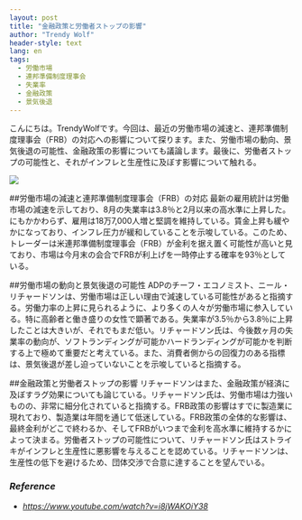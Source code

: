 ```yaml
---
layout: post
title: "金融政策と労働者ストップの影響"
author: "Trendy Wolf"
header-style: text
lang: en
tags:
  - 労働市場
  - 連邦準備制度理事会
  - 失業率
  - 金融政策
  - 景気後退
---
```


こんにちは。TrendyWolfです。今回は、最近の労働市場の減速と、連邦準備制度理事会（FRB）の対応への影響について探ります。また、労働市場の動向、景気後退の可能性、金融政策の影響についても議論します。最後に、労働者ストップの可能性と、それがインフレと生産性に及ぼす影響について触れる。

<img
    src="https://i.ytimg.com/vi/i8jWAKOiY38/hqdefault.jpg"
/>


##労働市場の減速と連邦準備制度理事会（FRB）の対応
最新の雇用統計は労働市場の減速を示しており、8月の失業率は3.8％と2月以来の高水準に上昇した。にもかかわらず、雇用は18万7,000人増と堅調を維持している。賃金上昇も緩やかになっており、インフレ圧力が緩和していることを示唆している。このため、トレーダーは米連邦準備制度理事会（FRB）が金利を据え置く可能性が高いと見ており、市場は今月末の会合でFRBが利上げを一時停止する確率を93％としている。

##労働市場の動向と景気後退の可能性
ADPのチーフ・エコノミスト、ニール・リチャードソンは、労働市場は正しい理由で減速している可能性があると指摘する。労働力率の上昇に見られるように、より多くの人々が労働市場に参入している。特に高齢者と働き盛りの女性で顕著である。失業率が3.5％から3.8％に上昇したことは大きいが、それでもまだ低い。リチャードソン氏は、今後数ヶ月の失業率の動向が、ソフトランディングが可能かハードランディングが可能かを判断する上で極めて重要だと考えている。また、消費者側からの回復力のある指標は、景気後退が差し迫っていないことを示唆していると指摘する。

##金融政策と労働者ストップの影響
リチャードソンはまた、金融政策が経済に及ぼすラグ効果についても論じている。リチャードソン氏は、労働市場は力強いものの、非常に細分化されていると指摘する。FRB政策の影響はすでに製造業に現れており、製造業は年間を通じて低迷している。FRB政策の全体的な影響は、最終金利がどこで終わるか、そしてFRBがいつまで金利を高水準に維持するかによって決まる。労働者ストップの可能性について、リチャードソン氏はストライキがインフレと生産性に悪影響を与えることを認めている。リチャードソンは、生産性の低下を避けるため、団体交渉で合意に達することを望んでいる。


### _Reference_
- _https://www.youtube.com/watch?v=i8jWAKOiY38_

